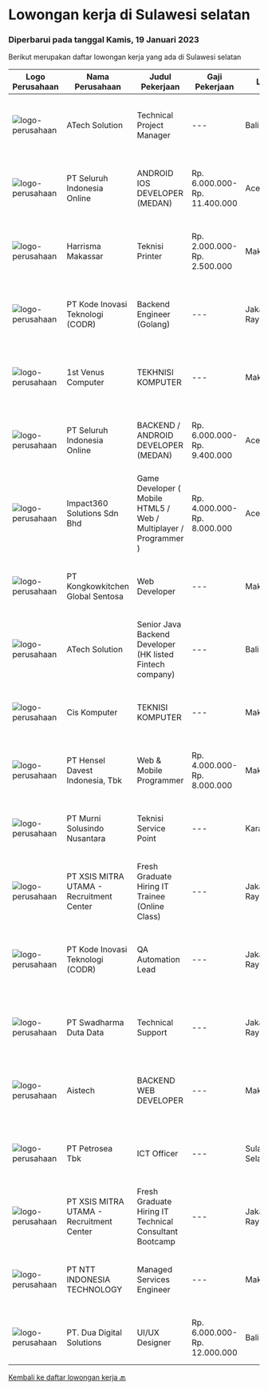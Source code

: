 
  # Lowongan kerja di Sulawesi selatan

  ### Diperbarui pada tanggal Kamis, 19 Januari 2023

  Berikut merupakan daftar lowongan kerja yang ada di Sulawesi selatan

  |Logo Perusahaan | Nama Perusahaan | Judul Pekerjaan | Gaji Pekerjaan | Lokasi | Deskripsi | Tanggal diunggah | Pranala |
  | -------------- | --------------- | --------------- | --------- | --------- | -------------- | ------- | ----------- |
  |![logo-perusahaan](https://image-service-cdn.seek.com.au/47c310cb4a4b2f78eb96e68d023d29f0872524d1/ee4dce1061f3f616224767ad58cb2fc751b8d2dc)|ATech Solution|Technical Project Manager|---|Bali|The job duties and responsibility of this role: Familiarity with software development methodologies and frameworks such as Agile / Scrum and Conduct...|Rabu, 18 Januari 2023|https://www.jobstreet.co.id/id/job/technical-project-manager-4188858?token=0~97c13425-7859-4564-91e7-4175e3272809&sectionRank=1&jobId=jobstreet-id-job-4188858|
|![logo-perusahaan](https://image-service-cdn.seek.com.au/c768f0670f8f8212da7de609b6af9d0b2e5134cc/ee4dce1061f3f616224767ad58cb2fc751b8d2dc)|PT Seluruh Indonesia Online|ANDROID IOS DEVELOPER (MEDAN)|Rp. 6.000.000-Rp. 11.400.000|Aceh|Semua programmer boleh melamar termasuk junior dan seniorAndroid IOS developer yang berpengalaman di butuhkan untuk di MedanBack End Engineer / front...|Selasa, 17 Januari 2023|https://www.jobstreet.co.id/id/job/android-ios-developer-medan-4163183?token=0~97c13425-7859-4564-91e7-4175e3272809&sectionRank=2&jobId=jobstreet-id-job-4163183|
|![logo-perusahaan](https://i.ibb.co/sqvTCh9/112815900-stock-vector-no-image-available-icon-flat-vector.webp)|Harrisma Makassar|Teknisi Printer|Rp. 2.000.000-Rp. 2.500.000|Makassar|Dibutuhkan Teknisi Printer junior dengan kualifikasi dan persyaratan sbb: Memiliki kemauan kuat untuk belajar mengenai produk printer, plotter dan...|Minggu, 15 Januari 2023|https://www.jobstreet.co.id/id/job/teknisi-printer-4182837?token=0~97c13425-7859-4564-91e7-4175e3272809&sectionRank=3&jobId=jobstreet-id-job-4182837|
|![logo-perusahaan](https://image-service-cdn.seek.com.au/6d97a4ffe0f325e8e84b260a2064eead4009eff7/ee4dce1061f3f616224767ad58cb2fc751b8d2dc)|PT Kode Inovasi Teknologi (CODR)|Backend Engineer (Golang)|---|Jakarta Raya|Requirements: Candidate must possess at least Bachelor's Degree in Engineering (Computer/Telecommunication), Computer Science/Information Technology...|Selasa, 17 Januari 2023|https://www.jobstreet.co.id/id/job/backend-engineer-golang-4185784?token=0~97c13425-7859-4564-91e7-4175e3272809&sectionRank=4&jobId=jobstreet-id-job-4185784|
|![logo-perusahaan](https://i.ibb.co/sqvTCh9/112815900-stock-vector-no-image-available-icon-flat-vector.webp)|1st Venus Computer|TEKHNISI KOMPUTER|---|Makassar|DESKRIPSI PEKERJAAN : Melayani semua perbaikan service komputer / laptop dari Customer Merakit PC komputer orderan dari Customer Membuat brosur PC...|Selasa, 17 Januari 2023|https://www.jobstreet.co.id/id/job/tekhnisi-komputer-4186782?token=0~97c13425-7859-4564-91e7-4175e3272809&sectionRank=5&jobId=jobstreet-id-job-4186782|
|![logo-perusahaan](https://image-service-cdn.seek.com.au/c768f0670f8f8212da7de609b6af9d0b2e5134cc/ee4dce1061f3f616224767ad58cb2fc751b8d2dc)|PT Seluruh Indonesia Online|BACKEND / ANDROID DEVELOPER (MEDAN)|Rp. 6.000.000-Rp. 9.400.000|Aceh|Kami memiliki lowongan untuk frontend, backend and android developerBack End Engineer1. Memiliki pengalaman dalam membangun RESTful APIs2. Menguasai...|Senin, 16 Januari 2023|https://www.jobstreet.co.id/id/job/backend-android-developer-medan-4185059?token=0~97c13425-7859-4564-91e7-4175e3272809&sectionRank=6&jobId=jobstreet-id-job-4185059|
|![logo-perusahaan](https://image-service-cdn.seek.com.au/f3e505b4d9da682a6f4f311bd59ccfe97c6d80cd/ee4dce1061f3f616224767ad58cb2fc751b8d2dc)|Impact360 Solutions Sdn Bhd|Game Developer ( Mobile HTML5 / Web / Multiplayer / Programmer )|Rp. 4.000.000-Rp. 8.000.000|Aceh|We are hiring remote HTML5 game developers from all parts of Indonesia. If you have real experience building HTML5 games or applications, you're...|Selasa, 17 Januari 2023|https://www.jobstreet.co.id/id/job/game-developer-mobile-html5-web-multiplayer-programmer-5249142/origin/my?token=0~97c13425-7859-4564-91e7-4175e3272809&sectionRank=7&jobId=jobstreet-my-job-5249142|
|![logo-perusahaan](https://image-service-cdn.seek.com.au/605a56d9a582a437fef294f6f64a5c8c0413de9e/ee4dce1061f3f616224767ad58cb2fc751b8d2dc)|PT Kongkowkitchen Global Sentosa|Web Developer|---|Makassar|Kualifikasi: Pendidikan Min. S1 Teknik Informatika Pengalaman Min. 1 tahun. Memahami dan menguasai bahasa programmer. Berpengalaman membuat program...|Kamis, 12 Januari 2023|https://www.jobstreet.co.id/id/job/web-developer-4179517?token=0~97c13425-7859-4564-91e7-4175e3272809&sectionRank=8&jobId=jobstreet-id-job-4179517|
|![logo-perusahaan](https://image-service-cdn.seek.com.au/47c310cb4a4b2f78eb96e68d023d29f0872524d1/ee4dce1061f3f616224767ad58cb2fc751b8d2dc)|ATech Solution|Senior Java Backend Developer (HK listed Fintech company)|---|Bali|Roles &amp; Responsibilities: Analyzing existing systems and business models Understanding software development lifecycle Translating client...|Sabtu, 14 Januari 2023|https://www.jobstreet.co.id/id/job/senior-java-backend-developer-hk-listed-fintech-company-4162140?token=0~97c13425-7859-4564-91e7-4175e3272809&sectionRank=9&jobId=jobstreet-id-job-4162140|
|![logo-perusahaan](https://i.ibb.co/sqvTCh9/112815900-stock-vector-no-image-available-icon-flat-vector.webp)|Cis Komputer|TEKNISI KOMPUTER|---|Makassar|KUALIFIKASI : Usia Maksimal 27 tahun Memahami bongkar pasang laptop, komputer, dan pernagkat komputer lainnya Memahami instal ulang sistem operasi...|Kamis, 12 Januari 2023|https://www.jobstreet.co.id/id/job/teknisi-komputer-4180125?token=0~97c13425-7859-4564-91e7-4175e3272809&sectionRank=10&jobId=jobstreet-id-job-4180125|
|![logo-perusahaan](https://image-service-cdn.seek.com.au/c87a8d135d7bbcee1626b3f2ec225adc5ab1c94d/ee4dce1061f3f616224767ad58cb2fc751b8d2dc)|PT Hensel Davest Indonesia, Tbk|Web & Mobile Programmer|Rp. 4.000.000-Rp. 8.000.000|Makassar|Kualifikasi : Pendidikan minimal S1 dari Informasi Teknologi atau Sistem Informasi Memiliki pengalaman minimal 3 Tahun di posisi yang sama Menguasai...|Kamis, 12 Januari 2023|https://www.jobstreet.co.id/id/job/web-mobile-programmer-4179447?token=0~97c13425-7859-4564-91e7-4175e3272809&sectionRank=11&jobId=jobstreet-id-job-4179447|
|![logo-perusahaan](https://image-service-cdn.seek.com.au/8b9d71fb6ac98baedac4bbcffd1f107000b99cbc/ee4dce1061f3f616224767ad58cb2fc751b8d2dc)|PT Murni Solusindo Nusantara|Teknisi Service Point|---|Karangasem|DESKRIPSI PEKERJAAN: Melakukan PM (Preventive Maintenance) dan CM (Corrective Maintenance) ke customer sesuai dengan SLA yang sudah ditetapkan....|Senin, 09 Januari 2023|https://www.jobstreet.co.id/id/job/teknisi-service-point-4173744?token=0~97c13425-7859-4564-91e7-4175e3272809&sectionRank=12&jobId=jobstreet-id-job-4173744|
|![logo-perusahaan](https://image-service-cdn.seek.com.au/fa12dd378bd230f83b9ccd636b4121ebbb347455/ee4dce1061f3f616224767ad58cb2fc751b8d2dc)|PT XSIS MITRA UTAMA - Recruitment Center|Fresh Graduate Hiring IT Trainee (Online Class)|---|Jakarta Raya|What we offer you: Integrated Training Full Stack specialist in Java (online class training) Soft Skills Training. Real &amp; varied experiences (IT...|Jumat, 06 Januari 2023|https://www.jobstreet.co.id/id/job/fresh-graduate-hiring-it-trainee-online-class-4171088?token=0~97c13425-7859-4564-91e7-4175e3272809&sectionRank=13&jobId=jobstreet-id-job-4171088|
|![logo-perusahaan](https://image-service-cdn.seek.com.au/f9a43488fb6cd9c390e0bc30837cba2409c40d5b/ee4dce1061f3f616224767ad58cb2fc751b8d2dc)|PT Kode Inovasi Teknologi (CODR)|QA Automation Lead|---|Jakarta Raya|Minimum Requirements: Candidates must possess at least a Bachelor's Degree in Engineering (Computer/Telecommunication), Computer Science/Information...|Selasa, 03 Januari 2023|https://www.jobstreet.co.id/id/job/qa-automation-lead-4166471?token=0~97c13425-7859-4564-91e7-4175e3272809&sectionRank=14&jobId=jobstreet-id-job-4166471|
|![logo-perusahaan](https://image-service-cdn.seek.com.au/0dc8e99010397b52d23c25a2b9dad3a300cd0580/ee4dce1061f3f616224767ad58cb2fc751b8d2dc)|PT Swadharma Duta Data|Technical Support|---|Jakarta Raya|Pendidikan minimum D3/S1 Jurusan IT IPK Minimum 2.75 Memiliki pengalaman minimal 1 tahun (diutamakan) telah berhasil menyelesaikan ujian sertifikasi...|Jumat, 30 Desember 2022|https://www.jobstreet.co.id/id/job/technical-support-4161848?token=0~97c13425-7859-4564-91e7-4175e3272809&sectionRank=15&jobId=jobstreet-id-job-4161848|
|![logo-perusahaan](https://image-service-cdn.seek.com.au/a84e832664e007902dcb8ffcbb6ce570289f4c80/ee4dce1061f3f616224767ad58cb2fc751b8d2dc)|Aistech|BACKEND WEB DEVELOPER|---|Makassar|WE ARE HIRINGBACKEND WEB DEVELOPERKUALIFIKASI : Memahami NodeJS (Framework NestJS), Point Plus apabila memahami Golang Minimal Memahami PHP (Framework...|Senin, 09 Januari 2023|https://www.jobstreet.co.id/id/job/backend-web-developer-4174614?token=0~97c13425-7859-4564-91e7-4175e3272809&sectionRank=16&jobId=jobstreet-id-job-4174614|
|![logo-perusahaan](https://image-service-cdn.seek.com.au/0e6e22aa6336720fabfaefebd1a7c0553ce66a2c/ee4dce1061f3f616224767ad58cb2fc751b8d2dc)|PT Petrosea Tbk|ICT Officer|---|Sulawesi Selatan|Monitor and maintain site server/system in order to provide server/system administration and technical support for site IT infrastructure system as...|Jumat, 23 Desember 2022|https://www.jobstreet.co.id/id/job/ict-officer-4155345?token=0~97c13425-7859-4564-91e7-4175e3272809&sectionRank=17&jobId=jobstreet-id-job-4155345|
|![logo-perusahaan](https://image-service-cdn.seek.com.au/fa12dd378bd230f83b9ccd636b4121ebbb347455/ee4dce1061f3f616224767ad58cb2fc751b8d2dc)|PT XSIS MITRA UTAMA - Recruitment Center|Fresh Graduate Hiring IT Technical Consultant Bootcamp|---|Jakarta Raya|What we offer you: Integrated Training Full Stack specialist in Java/.Net/Quality Assurance Soft Skills Training. Real &amp; varied experiences (IT...|Jumat, 23 Desember 2022|https://www.jobstreet.co.id/id/job/fresh-graduate-hiring-it-technical-consultant-bootcamp-4155431?token=0~97c13425-7859-4564-91e7-4175e3272809&sectionRank=18&jobId=jobstreet-id-job-4155431|
|![logo-perusahaan](https://image-service-cdn.seek.com.au/f525f049cf8ce97a388001196b7113e11512c773/ee4dce1061f3f616224767ad58cb2fc751b8d2dc)|PT NTT INDONESIA TECHNOLOGY|Managed Services Engineer|---|Makassar|Job Requirement(s):- Willing to be placed in Pomala, Makassar dan Sorowako- Minimum of Vocational High School (SMK IT)- Minimum 3 years of experience...|Rabu, 21 Desember 2022|https://www.jobstreet.co.id/id/job/managed-services-engineer-4152958?token=0~97c13425-7859-4564-91e7-4175e3272809&sectionRank=19&jobId=jobstreet-id-job-4152958|
|![logo-perusahaan](https://image-service-cdn.seek.com.au/88b73afb9dce87178b763e985c68ae57d7794b34/ee4dce1061f3f616224767ad58cb2fc751b8d2dc)|PT. Dua Digital Solutions|UI/UX Designer|Rp. 6.000.000-Rp. 12.000.000|Bali|Are you a UI/UX designer with experience designing websites and apps?Do you like to work remotely? We’re seeking skilled independent designers to join...|Kamis, 22 Desember 2022|https://www.jobstreet.co.id/id/job/ui-ux-designer-4153197?token=0~97c13425-7859-4564-91e7-4175e3272809&sectionRank=20&jobId=jobstreet-id-job-4153197|


  [Kembali ke daftar lowongan kerja 🔙](../README.md#daftar-lowongan-kerja)
  